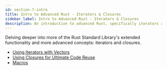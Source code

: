 ```yaml
---
id: section-7-intro
title: Intro to Advanced Rust - Iterators & Closures
sidebar_label: Intro to Advanced Rust - Iterators & Closures
description: An introduction to advanced Rust, specifically iterators and closures.
---
```


Delving deeper into more of the Rust Standard Library's extended functionality and more advanced concepts: iterators and closures.

- [Using Iterators with Vectors](./iterators.md)
- [Using Closures for Ultimate Code Reuse](./closures.md)
- [Macros](./macros.md)

